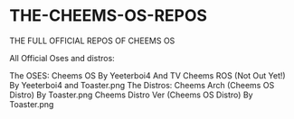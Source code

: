 # THE-CHEEMS-OS-REPOS
THE FULL OFFICIAL REPOS OF CHEEMS OS

All Official Oses and distros:

The OSES:
  Cheems OS By Yeeterboi4 And TV
  Cheems ROS (Not Out Yet!) By Yeeterboi4 and Toaster.png
The Distros:
  Cheems Arch (Cheems OS Distro) By Toaster.png
  Cheems Distro Ver (Cheems OS Distro) By Toaster.png
